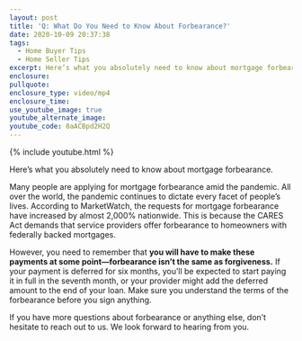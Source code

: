 ```yaml
---
layout: post
title: 'Q: What Do You Need to Know About Forbearance?'
date: 2020-10-09 20:37:38
tags:
  - Home Buyer Tips
  - Home Seller Tips
excerpt: Here’s what you absolutely need to know about mortgage forbearance.
enclosure:
pullquote:
enclosure_type: video/mp4
enclosure_time:
use_youtube_image: true
youtube_alternate_image:
youtube_code: 0aACBpd2H2Q
---
```


{% include youtube.html %}

Here’s what you absolutely need to know about mortgage forbearance.

Many people are applying for mortgage forbearance amid the pandemic. All over the world, the pandemic continues to dictate every facet of people’s lives. According to MarketWatch, the requests for mortgage forbearance have increased by almost 2,000% nationwide. This is because the CARES Act demands that service providers offer forbearance to homeowners with federally backed mortgages.

However, you need to remember that **you will have to make these payments at some point—forbearance isn’t the same as forgiveness.** If your payment is deferred for six months, you’ll be expected to start paying it in full in the seventh month, or your provider might add the deferred amount to the end of your loan. Make sure you understand the terms of the forbearance before you sign anything.

If you have more questions about forbearance or anything else, don’t hesitate to reach out to us. We look forward to hearing from you.